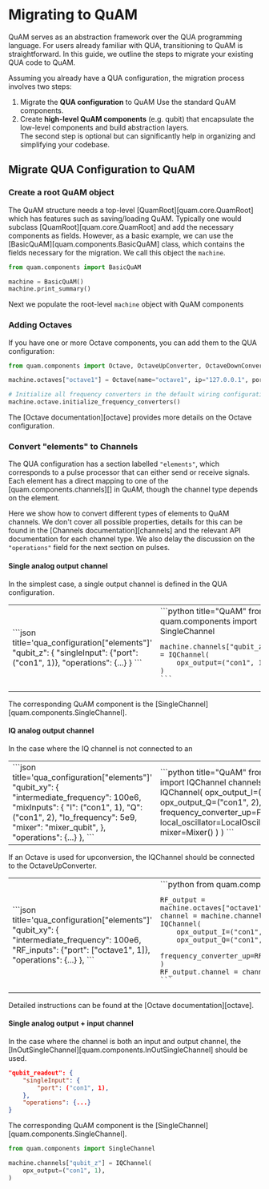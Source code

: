 # Migrating to QuAM

QuAM serves as an abstraction framework over the QUA programming language.
For users already familiar with QUA, transitioning to QuAM is straightforward.
In this guide, we outline the steps to migrate your existing QUA code to QuAM.

Assuming you already have a QUA configuration, the migration process involves two steps:

1. Migrate the **QUA configuration** to QuAM Use the standard QuAM components.
2. Create **high-level QuAM components** (e.g. qubit) that encapsulate the low-level components and build abstraction layers.  
  The second step is optional but can significantly help in organizing and simplifying your codebase.

## Migrate QUA Configuration to QuAM

### Create a root QuAM object
The QuAM structure needs a top-level [QuamRoot][quam.core.QuamRoot] which has features such as saving/loading QuAM.
Typically one would subclass [QuamRoot][quam.core.QuamRoot] and add the necessary components as fields.
However, as a basic example, we can use the [BasicQuAM][quam.components.BasicQuAM] class, which contains the fields necessary for the migration.
We call this object the `machine`.

```python
from quam.components import BasicQuAM

machine = BasicQuAM()
machine.print_summary()
```
<!-- TODO Add output -->

Next we populate the root-level `machine` object with QuAM components

### Adding Octaves
If you have one or more Octave components, you can add them to the QUA configuration:
```python
from quam.components import Octave, OctaveUpConverter, OctaveDownConverter, Channel

machine.octaves["octave1"] = Octave(name="octave1", ip="127.0.0.1", port=80)

# Initialize all frequency converters in the default wiring configuration
machine.octave.initialize_frequency_converters()
```
The [Octave documentation][octave] provides more details on the Octave configuration.

### Convert "elements" to Channels
The QUA configuration has a section labelled `"elements"`, which corresponds to a pulse processor that can either send or receive signals.
Each element has a direct mapping to one of the [quam.components.channels][] in QuAM, though the channel type depends on the element.

Here we show how to convert different types of elements to QuAM channels.
We don't cover all possible properties, details for this can be found in the [Channels documentation][channels] and the relevant API documentation for each channel type.
We also delay the discussion on the `"operations"` field for the next section on pulses.

#### Single analog output channel
In the simplest case, a single output channel is defined in the QUA configuration.

<table>
<tr>
<td style="width:50%">
    ```json title='qua_configuration["elements"]'
    "qubit_z": {
        "singleInput": {"port": ("con1", 1)},
        "operations": {...}
    }
    ```
</td>

<td>
    ```python title="QuAM"
    from quam.components import SingleChannel

    machine.channels["qubit_z"] = IQChannel(
        opx_output=("con1", 1),
    )
    ```
</td>
</tr>
</table>

The corresponding QuAM component is the [SingleChannel][quam.components.SingleChannel].

#### IQ analog output channel

In the case where the IQ channel is not connected to an

<table>
<tr>
<td style="width:50%">
    ```json title='qua_configuration["elements"]'
    "qubit_xy": {
        "intermediate_frequency": 100e6,
        "mixInputs": {
            "I": ("con1", 1),
            "Q": ("con1", 2),
            "lo_frequency": 5e9,
            "mixer": "mixer_qubit",
        },
        "operations": {...}
    },
    ```
</td>

<td>
    ```python title="QuAM"
    from quam.components import IQChannel
    channels["qubit_XY"] = IQChannel(
        opx_output_I=("con1", 1),
        opx_output_Q=("con1", 2),
        frequency_converter_up=FrequencyConverter(
            local_oscillator=LocalOscillator(frequency=5e9),
            mixer=Mixer()
        )
    )
    ```
</tr>
</table>




If an Octave is used for upconversion, the IQChannel should be connected to the OctaveUpConverter.

<table>
<tr>
<td style="width:50%">
    ```json title='qua_configuration["elements"]'
    "qubit_xy": {
        "intermediate_frequency": 100e6,
        "RF_inputs": {"port": ["octave1", 1]},
        "operations": {...}
    },
    ```
</td>

<td>
    ```python
    from quam.components import IQChannel

    RF_output = machine.octaves["octave1"].RF_outputs[1]
    channel = machine.channels["qubit_xy"] = IQChannel(
        opx_output_I=("con1", 1), 
        opx_output_Q=("con1", 2),
        frequency_converter_up=RF_output.get_reference()
    )
    RF_output.channel = channel.get_reference()
    ```
</tr>
</table>




Detailed instructions can be found at the [Octave documentation][octave].

#### Single analog output + input channel
In the case where the channel is both an input and output channel, the [InOutSingleChannel][quam.components.InOutSingleChannel] should be used.

```json title='qua_configuration["elements"] - Single input/output channel'
"qubit_readout": {
    "singleInput": {
        "port": ("con1", 1),
    },
    "operations": {...}
}
```
The corresponding QuAM component is the [SingleChannel][quam.components.SingleChannel].

```python
from quam.components import SingleChannel

machine.channels["qubit_z"] = IQChannel(
    opx_output=("con1", 1),
)
```